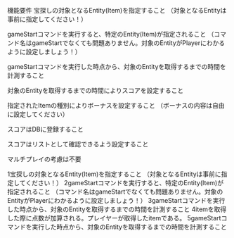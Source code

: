 機能要件
宝探しの対象となるEntity(Item)を指定すること
（対象となるEntityは事前に指定してください！）

gameStartコマンドを実行すると、特定のEntity(Item)が指定されること
（コマンド名はgameStartでなくても問題ありません。対象のEntityがPlayerにわかるように設定しましょう！）

gameStartコマンドを実行した時点から、対象のEntityを取得するまでの時間を計測すること

対象のEntityを取得するまでの時間によりスコアを設定すること

指定されたItemの種別によりボーナスを設定すること
（ボーナスの内容は自由に設定してください）

スコアはDBに登録すること

スコアはリストとして確認できるよう設定すること

マルチプレイの考慮は不要


1宝探しの対象となるEntity(Item)を指定すること
（対象となるEntityは事前に指定してください！）
2gameStartコマンドを実行すると、特定のEntity(Item)が指定されること
（コマンド名はgameStartでなくても問題ありません。対象のEntityがPlayerにわかるように設定しましょう！）
3gameStartコマンドを実行した時点から、対象のEntityを取得するまでの時間を計測すること
4itemを取得した際に点数が加算される。プレイヤーが取得したitemである。
5gameStartコマンドを実行した時点から、対象のEntityを取得するまでの時間を計測すること